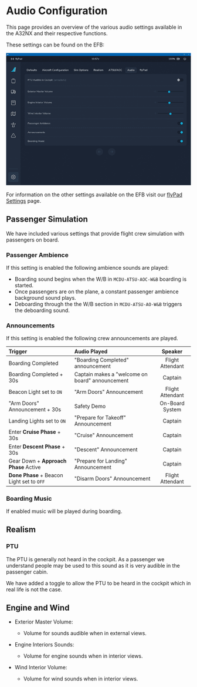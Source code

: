 # Audio Configuration

This page provides an overview of the various audio settings available in the A32NX and their respective functions.

These settings can be found on the EFB:

![EFB Audio Settings](../assets/flypad/flypad-settings-audio.png)

For information on the other settings available on the EFB visit our [flyPad Settings](flyPad/settings.md) page.

## Passenger Simulation

We have included various settings that provide flight crew simulation with passengers on board.

### Passenger Ambience
If this setting is enabled the following ambience sounds are played:

- Boarding sound begins when the W/B in `MCDU-ATSU-AOC-W&B` boarding is started.
- Once passengers are on the plane, a constant passenger ambience background sound plays.
- Deboarding through the the W/B section in `MCDU-ATSU-AO-W&B` triggers the deboarding sound.

### Announcements

If this setting is enabled the following crew announcements are played.

| Trigger                                    | Audio Played                                    |     Speaker      |
|:-------------------------------------------|:------------------------------------------------|:----------------:|
| Boarding Completed                         | "Boarding Completed" announcement               | Flight Attendant |
| Boarding Completed + 30s                   | Captain makes a "welcome on board" announcement |     Captain      |
| Beacon Light set to `ON`                   | "Arm Doors" Announcement                        | Flight Attendant |
| "Arm Doors" Announcement + 30s             | Safety Demo                                     | On-Board System  |
| Landing Lights set to `ON`                 | "Prepare for Takeoff" Announcement              |     Captain      |
| Enter **Cruise Phase** + 30s               | "Cruise" Announcement                           |     Captain      |
| Enter **Descent Phase** + 30s              | "Descent" Announcement                          |     Captain      |
| Gear Down + **Approach Phase** Active      | "Prepare for Landing" Announcement              |     Captain      |
| **Done Phase** + Beacon Light set to `OFF` | "Disarm Doors" Announcement                     | Flight Attendant |

### Boarding Music
If enabled music will be played during boarding.

## Realism

### PTU

The PTU is generally not heard in the cockpit. As a passenger we understand people may be used to this sound as it is very audible in the passenger cabin.

We have added a toggle to allow the PTU to be heard in the cockpit which in real life is not the case. 

## Engine and Wind

- Exterior Master Volume:
    - Volume for sounds audible when in external views.

- Engine Interiors Sounds:
    - Volume for engine sounds when in interior views.

- Wind Interior Volume:
    - Volume for wind sounds when in interior views.
